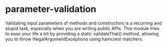 parameter-validation
====================

Validating input parameters of methods and constructors is a recurring and stupid task, especially when you are writing public APIs. This module tries to ease your life a bit by providing a static validateThat() method, allowing you to throw IllegalArgumentExceptions using hamcrest matchers.
